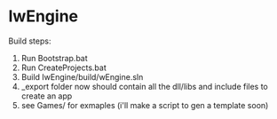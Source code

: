# IwEngine

Build steps:
1. Run Bootstrap.bat
2. Run CreateProjects.bat
3. Build IwEngine/build/wEngine.sln
4. \_export folder now should contain all the dll/libs and include files to create an app
5. see Games/ for exmaples (i'll make a script to gen a template soon)